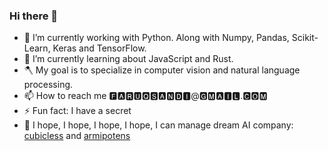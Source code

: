### Hi there 👋

<!--
**faruqsandi/faruqsandi** is a ✨ _special_ ✨ repository because its `README.md` (this file) appears on your GitHub profile.

Here are some ideas to get you started:

- 🔭 I’m currently working on ...
- 🌱 I’m currently learning ...
- 👯 I’m looking to collaborate on ...
- 🤔 I’m looking for help with ...
- 💬 Ask me about ...
- 📫 How to reach me: ...
- 😄 Pronouns: ...
- ⚡ Fun fact: ...
-->
- 🔭 I’m currently working with Python. Along with Numpy, Pandas, Scikit-Learn, Keras and TensorFlow.
- 🌱 I’m currently learning about JavaScript and Rust.
- 🪓 My goal is to specialize in computer vision and natural language processing.
- 📫 How to reach me 🅵🅰🆁🆄🆀🆂🅰🅽🅳🅸@🅶🅼🅰🅸🅻.🅲🅾🅼
- ⚡ Fun fact: I have a secret
- 🏢 I hope, I hope, I hope, I hope, I can manage dream AI company: [cubicless](https://www.cubicless.com) and [armipotens](https://www.armipotens.com) 
